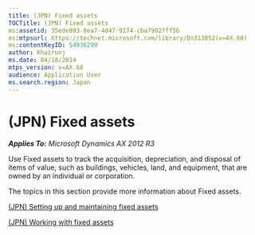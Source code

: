 ```yaml
---
title: (JPN) Fixed assets
TOCTitle: (JPN) Fixed assets
ms:assetid: 35ede893-0ea7-4d47-9174-cba79927ff5b
ms:mtpsurl: https://technet.microsoft.com/library/Dn313052(v=AX.60)
ms:contentKeyID: 54936299
author: Khairunj
ms.date: 04/18/2014
mtps_version: v=AX.60
audience: Application User
ms.search.region: Japan
---
```


# (JPN) Fixed assets 


_**Applies To:** Microsoft Dynamics AX 2012 R3_

Use Fixed assets to track the acquisition, depreciation, and disposal of items of value, such as buildings, vehicles, land, and equipment, that are owned by an individual or corporation.

The topics in this section provide more information about Fixed assets.

[(JPN) Setting up and maintaining fixed assets](jpn-setting-up-and-maintaining-fixed-assets.md)

[(JPN) Working with fixed assets](jpn-working-with-fixed-assets.md)

  


